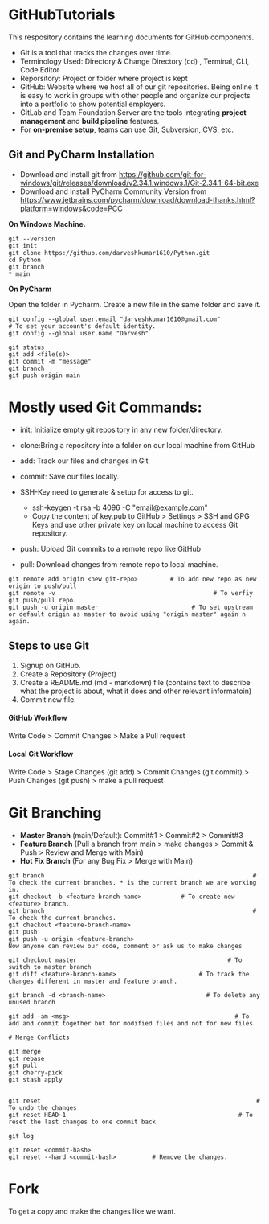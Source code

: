 # GitHubTutorials
This respository contains the learning documents for GitHub components.

- Git is a tool that tracks the changes over time. 
- Terminology Used: Directory & Change Directory (cd) , Terminal, CLI, Code Editor
- Reporsitory: Project or folder where project is kept
- GitHub: Website where we host all of our git repositories. Being online it is easy to work in groups with other people and organize our projects into a portfolio to show potential employers.
- GitLab and Team Foundation Server are the tools integrating **project management** and **build pipeline** features.
- For **on-premise setup**, teams can use Git, Subversion, CVS, etc.

## Git and PyCharm Installation
- Download and install git from https://github.com/git-for-windows/git/releases/download/v2.34.1.windows.1/Git-2.34.1-64-bit.exe
- Download and Install PyCharm Community Version from https://www.jetbrains.com/pycharm/download/download-thanks.html?platform=windows&code=PCC

**On Windows Machine.**
```
git --version
git init
git clone https://github.com/darveshkumar1610/Python.git
cd Python
git branch
* main
```

**On PyCharm**

Open the folder in Pycharm. Create a new file in the same folder and save it.
```
git config --global user.email "darveshkumar1610@gmail.com"           # To set your account's default identity.
git config --global user.name "Darvesh"

git status
git add <file(s)>
git commit -m "message"
git branch
git push origin main
```

# Mostly used Git Commands:

- init: Initialize empty git repository in any new folder/directory.
- clone:Bring a repository into a folder on our local machine from GitHub
- add: Track our files and changes in Git
- commit: Save our files locally.

- SSH-Key need to generate & setup for access to git.
  - ssh-keygen -t rsa -b 4096 -C "email@example.com"
  - Copy the content of key.pub to GitHub > Settings > SSH and GPG Keys and use other private key on local machine to access Git repository.

- push: Upload Git commits to a remote repo like GitHub
- pull: Download changes from remote repo to local machine.

```
git remote add origin <new git-repo>		 # To add new repo as new origin to push/pull
git remote -v								             # To verfiy git push/pull repo.
git push -u origin master					       # To set upstream or default origin as master to avoid using "origin master" again n again.
```

## Steps to use Git
1. Signup on GitHub.
2. Create a Repository (Project)
3. Create a README.md (md - markdown) file (contains text to describe what the project is about, what it does and other relevant informatoin)
4. Commit new file.


#### GitHub Workflow
  Write Code > Commit Changes > Make a Pull request
#### Local Git Workflow 
  Write Code > Stage Changes (git add) > Commit Changes (git commit) > Push Changes (git push) > make a pull request

# Git Branching

- **Master Branch** (main/Default): Commit#1 > Commit#2 > Commit#3
- **Feature Branch** (Pull a branch from main > make changes > Commit & Push > Review and Merge with Main)
- **Hot Fix Branch** (For any Bug Fix > Merge with Main)

```
git branch								                            # To check the current branches. * is the current branch we are working in.
git checkout -b <feature-branch-name>	        # To create new <feature> branch.
git branch								                            # To check the current branches.
git checkout <feature-branch-name>
git push
git push -u origin <feature-branch>
Now anyone can review our code, comment or ask us to make changes

git checkout master						                     # To switch to master branch
git diff <feature-branch-name>			             # To track the changes different in master and feature branch.

git branch -d <branch-name>				               # To delete any unused branch

git add -am <msg>						                       # To add and commit together but for modified files and not for new files

# Merge Conflicts

git merge
git rebase
git pull
git cherry-pick
git stash apply


git reset								                             # To undo the changes 
git reset HEAD~1						                        # To reset the last changes to one commit back

git log

git reset <commit-hash>
git reset --hard <commit-hash> 			# Remove the changes.
  ```

# Fork

To get a copy and make the changes like we want.
